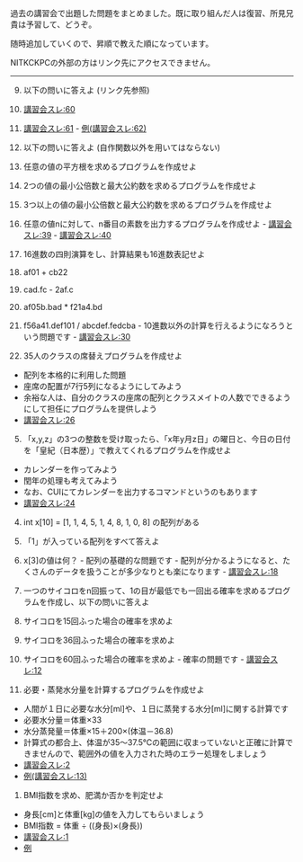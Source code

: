 過去の講習会で出題した問題をまとめました。既に取り組んだ人は復習、所見兄貴は予習して、どうぞ。

随時追加していくので、昇順で教えた順になっています。

NITKCKPCの外部の方はリンク先にアクセスできません。

---
9. 以下の問いに答えよ (リンク先参照)
  1. [講習会スレ:60](https://cybozulive.com/2_122111/gwBoard/view?bid=2%3A2925785&fid=26636399&focusOn=follow)
  2. [講習会スレ:61](https://cybozulive.com/2_122111/gwBoard/view?bid=2%3A2925785&fid=27571902&focusOn=follow)
    - [例(講習会スレ:62)](https://cybozulive.com/2_122111/gwBoard/view?bid=2%3A2925785&fid=28443660&focusOn=follow)

8. 以下の問いに答えよ (自作関数以外を用いてはならない)
  1. 任意の値の平方根を求めるプログラムを作成せよ
  2. 2つの値の最小公倍数と最大公約数を求めるプログラムを作成せよ
  3. 3つ以上の値の最小公倍数と最大公約数を求めるプログラムを作成せよ
  4. 任意の値nに対して、n番目の素数を出力するプログラムを作成せよ
    - [講習会スレ:39](https://cybozulive.com/2_122111/gwBoard/view?bid=2%3A2925785&fid=23230567&focusOn=follow)
    - [講習会スレ:40](https://cybozulive.com/2_122111/gwBoard/view?bid=2%3A2925785&fid=23232013&focusOn=follow)

7. 16進数の四則演算をし、計算結果も16進数表記せよ
  1. af01 + cb22
  2. cad.fc - 2af.c
  3. af05b.bad * f21a4.bd
  4. f56a41.def101 / abcdef.fedcba
    - 10進数以外の計算を行えるようになろうという問題です
    - [講習会スレ:30](https://cybozulive.com/2_122111/gwBoard/view?bid=2%3A2925785&fid=20989300&focusOn=follow)

6. 35人のクラスの席替えプログラムを作成せよ
  - 配列を本格的に利用した問題
  - 座席の配置が7行5列になるようにしてみよう
  - 余裕な人は、自分のクラスの座席の配列とクラスメイトの人数でできるようにして担任にプログラムを提供しよう
  - [講習会スレ:26](https://cybozulive.com/2_122111/gwBoard/view?bid=2%3A2925785&fid=20285426&focusOn=follow)

5. 「x,y,z」の3つの整数を受け取ったら、「x年y月z日」の曜日と、今日の日付を「皇紀（日本歴）」で教えてくれるプログラムを作成せよ
  - カレンダーを作ってみよう
  - 閏年の処理も考えてみよう
  - なお、CUIにてカレンダーを出力するコマンドというのもあります
  - [講習会スレ:24](https://cybozulive.com/2_122111/gwBoard/view?bid=2%3A2925785&fid=20240917&focusOn=follow)

4. int x[10] = [1, 1, 4, 5, 1, 4, 8, 1, 0, 8] の配列がある
  1. 「1」が入っている配列をすべて答えよ
  2. x[3]の値は何？
    - 配列の基礎的な問題です
    - 配列が分かるようになると、たくさんのデータを扱うことが多少なりとも楽になります
    - [講習会スレ:18](https://cybozulive.com/2_122111/gwBoard/view?bid=2%3A2925785&fid=19447084&focusOn=follow)
    
3. 一つのサイコロをn回振って、1の目が最低でも一回出る確率を求めるプログラムを作成し、以下の問いに答えよ
  1. サイコロを15回ふった場合の確率を求めよ
  2. サイコロを36回ふった場合の確率を求めよ
  3. サイコロを60回ふった場合の確率を求めよ
    - 確率の問題です
    - [講習会スレ:12](https://cybozulive.com/2_122111/gwBoard/view?bid=2%3A2925785&fid=17023618&focusOn=follow)

2. 必要・蒸発水分量を計算するプログラムを作成せよ
  - 人間が１日に必要な水分[ml]や、１日に蒸発する水分[ml]に関する計算です
  - 必要水分量＝体重×33
  - 水分蒸発量＝体重×15＋200×(体温－36.8)
  - 計算式の都合上、体温が35～37.5℃の範囲に収まっていないと正確に計算できませんので、範囲外の値を入力された時のエラー処理をしましょう
  - [講習会スレ:2](https://cybozulive.com/2_122111/gwBoard/view?bid=2%3A2925785&fid=16832604&focusOn=follow)
  - [例(講習会スレ:13)](https://cybozulive.com/2_122111/gwBoard/view?bid=2%3A2925785&fid=17112492&focusOn=follow)

1. BMI指数を求め、肥満か否かを判定せよ
  - 身長[cm]と体重[kg]の値を入力してもらいましょう
  - BMI指数 = 体重 ÷ ((身長)×(身長))
  - [講習会スレ:1](https://cybozulive.com/2_122111/gwBoard/view?bid=2%3A2925785&fid=16167542&focusOn=follow)
  - [例](https://github.com/KNCT-KPC/lectureC/blob/master/bmimethod.c)
